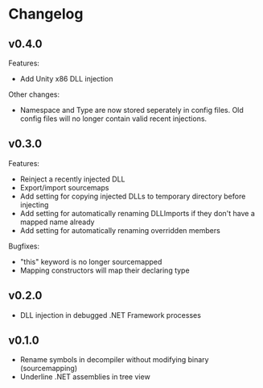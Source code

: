 Changelog
=========

## v0.4.0
Features:
- Add Unity x86 DLL injection

Other changes:
- Namespace and Type are now stored seperately in config files. Old config files will no longer contain valid recent injections.

## v0.3.0
Features:
- Reinject a recently injected DLL
- Export/import sourcemaps
- Add setting for copying injected DLLs to temporary directory before injecting
- Add setting for automatically renaming DLLImports if they don't have a mapped name already
- Add setting for automatically renaming overridden members

Bugfixes:
- "this" keyword is no longer sourcemapped
- Mapping constructors will map their declaring type

## v0.2.0
- DLL injection in debugged .NET Framework processes

## v0.1.0
- Rename symbols in decompiler without modifying binary (sourcemapping)
- Underline .NET assemblies in tree view
